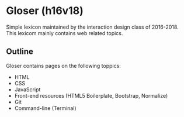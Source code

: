 # Gloser (h16v18)

Simple lexicon maintained by the interaction design class of 2016-2018. 
This lexicom mainly contains web related topics.

## Outline
Gloser contains pages on the following toppics:

- HTML
- CSS
- JavaScript
- Front-end resources (HTML5 Boilerplate, Bootstrap, Normalize)
- Git
- Command-line (Terminal)
